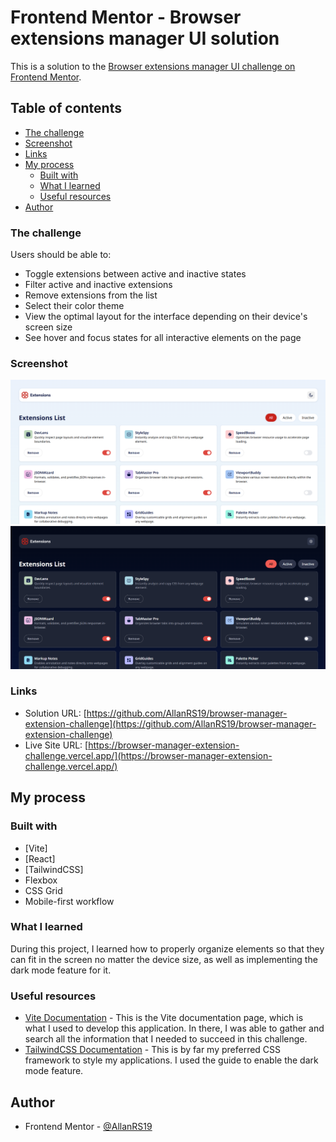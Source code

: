 # Frontend Mentor - Browser extensions manager UI solution

This is a solution to the [Browser extensions manager UI challenge on Frontend Mentor](https://www.frontendmentor.io/challenges/browser-extension-manager-ui-yNZnOfsMAp).

## Table of contents

- [The challenge](#the-challenge)
- [Screenshot](#screenshot)
- [Links](#links)
- [My process](#my-process)
  - [Built with](#built-with)
  - [What I learned](#what-i-learned)
  - [Useful resources](#useful-resources)
- [Author](#author)

### The challenge

Users should be able to:

- Toggle extensions between active and inactive states
- Filter active and inactive extensions
- Remove extensions from the list
- Select their color theme
- View the optimal layout for the interface depending on their device's screen size
- See hover and focus states for all interactive elements on the page

### Screenshot

![](./public/screenshot-1.png)
![](./public/screenshot-2.png)

### Links

- Solution URL: [https://github.com/AllanRS19/browser-manager-extension-challenge](https://github.com/AllanRS19/browser-manager-extension-challenge)
- Live Site URL: [https://browser-manager-extension-challenge.vercel.app/](https://browser-manager-extension-challenge.vercel.app/)

## My process

### Built with

- [Vite]
- [React]
- [TailwindCSS]
- Flexbox
- CSS Grid
- Mobile-first workflow

### What I learned

During this project, I learned how to properly organize elements so that they can fit in the screen no matter the device size, as well as implementing the dark mode feature for it.

### Useful resources

- [Vite Documentation](https://vite.dev/guide/) - This is the Vite documentation page, which is what I used to develop this application. In there, I was able to gather and search all the information that I needed to succeed in this challenge.
- [TailwindCSS Documentation](https://tailwindcss.com/docs/dark-mode) - This is by far my preferred CSS framework to style my applications. I used the guide to enable the dark mode feature.

## Author

- Frontend Mentor - [@AllanRS19](https://www.frontendmentor.io/profile/AllanRS19)